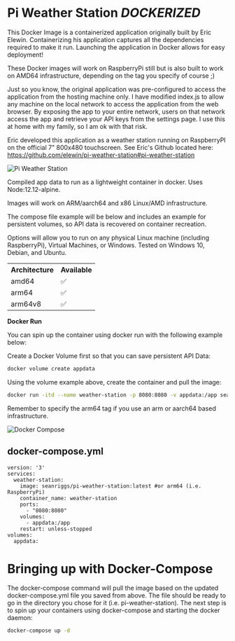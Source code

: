 # Pi Weather Station *DOCKERIZED*

This Docker Image is a containerized application originally built by Eric Elewin. Containerizing his application captures all the dependencies required to make it run. Launching the application in Docker allows for easy deployment!

These Docker images will work on RaspberryPi still but is also built to work on AMD64 infrastructure, depending on the tag you specify of course ;)

Just so you know, the original application was pre-configured to access the application from the hosting machine only. I have modified index.js to allow any machine on the local network to access the application from the web browser. By exposing the app to your entire network, users on that network access the app and retrieve your API keys from the settings page. I use this at home with my family, so I am ok with that risk. 

Eric developed this application as a weather station running on RaspberryPI on the official 7" 800x480 touchscreen. See Eric's Github located here: https://github.com/elewin/pi-weather-station#pi-weather-station 

![Pi Weather Station ](https://user-images.githubusercontent.com/15202038/91359998-4625bb80-e7bb-11ea-937e-c87eede41f35.JPG)

Compiled app data to run as a lightweight container in docker. Uses Node:12.12-alpine.

Images will work on ARM/aarch64 and x86 Linux/AMD infrastructure. 

The compose file example will be below and includes an example for persistent volumes, so API data is recovered on container recreation. 

Options will allow you to run on any physical Linux machine (including RaspberryPi), Virtual Machines, or Windows. Tested on Windows 10, Debian, and Ubuntu.

<table>
<tr>
<th>Architecture</th>
<th>Available</th>	
</tr>
<tr>
<td>amd64</td>
<td>✅</td>
</tr>
<tr>	
<td>arm64</td>
<td>✅</td>
</tr>
<tr>
<td>arm64v8</td>
<td>✅</td>
</table>

<strong>Docker Run</strong>

You can spin up the container using docker run with the following example below:

Create a Docker Volume first so that you can save persistent API Data:
```bash
docker volume create appdata
```
Using the volume example above, create the container and pull the image: 

```bash
docker run -itd --name weather-station -p 8080:8080 -v appdata:/app seanriggs/pi-weather-station
```
Remember to specify the arm64 tag if you use an arm or aarch64 based infrastructure.

![Docker Compose ](https://user-images.githubusercontent.com/111924572/188755814-af9ef5fd-9aa5-44a4-81dc-47bf7a1a5849.png)
## docker-compose.yml
```docker
version: '3'
services:
  weather-station:
    image: seanriggs/pi-weather-station:latest #or arm64 (i.e. RaspberryPi)
    container_name: weather-station
    ports:
      - "8080:8080"
    volumes:
      - appdata:/app
    restart: unless-stopped
volumes:
  appdata:
```
# Bringing up with Docker-Compose

The docker-compose command will pull the image based on the updated docker-compose.yml file you saved from above. The file should be ready to go in the directory you chose for it (i.e. pi-weather-station). The next step is to spin up your containers using docker-compose and starting the docker daemon:

```bash
docker-compose up -d
```

